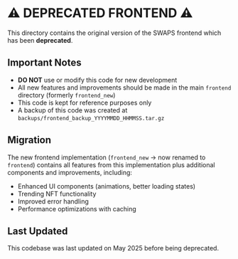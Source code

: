 # ⚠️ DEPRECATED FRONTEND ⚠️

This directory contains the original version of the SWAPS frontend which has been **deprecated**. 

## Important Notes

- **DO NOT** use or modify this code for new development
- All new features and improvements should be made in the main `frontend` directory (formerly `frontend_new`)
- This code is kept for reference purposes only
- A backup of this code was created at `backups/frontend_backup_YYYYMMDD_HHMMSS.tar.gz`

## Migration

The new frontend implementation (`frontend_new` → now renamed to `frontend`) contains all features from this implementation plus additional components and improvements, including:

- Enhanced UI components (animations, better loading states)
- Trending NFT functionality
- Improved error handling
- Performance optimizations with caching

## Last Updated

This codebase was last updated on May 2025 before being deprecated. 